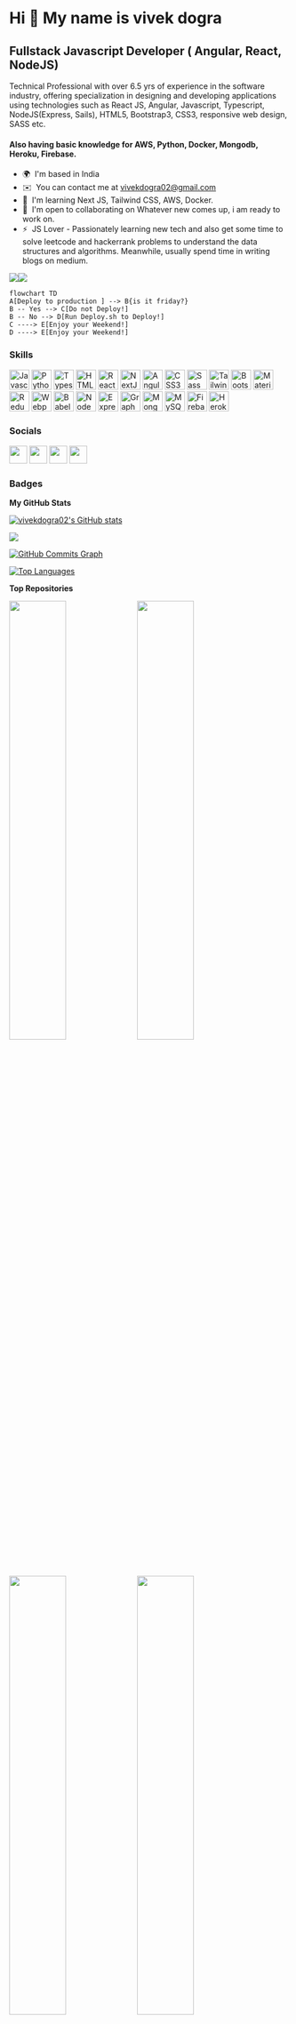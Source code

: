 Hi 👋 My name is vivek dogra
============================

Fullstack Javascript Developer ( Angular, React, NodeJS)
--------------------------------------------------------

Technical Professional with over 6.5 yrs of experience in the software industry, offering specialization in designing and developing applications using technologies such as React JS, Angular, Javascript, Typescript, NodeJS(Express, Sails), HTML5, Bootstrap3, CSS3, responsive web design, SASS etc.
#### Also having basic knowledge for AWS, Python, Docker, Mongodb, Heroku, Firebase.

* 🌍  I'm based in India
* ✉️  You can contact me at [vivekdogra02@gmail.com](mailto:vivekdogra02@gmail.com)
* 🧠  I'm learning Next JS, Tailwind CSS, AWS, Docker.
* 🤝  I'm open to collaborating on Whatever new comes up, i am ready to work on.
* ⚡  JS Lover - Passionately learning new tech and also get some time to solve leetcode and hackerrank problems to understand the data structures and algorithms. Meanwhile, usually spend time in writing blogs on medium.

<a href="https://www.twitter.com/VivekDo07905087" target="_blank" rel="noreferrer"><img
src="https://img.shields.io/twitter/follow/VivekDo07905087?logo=twitter&style=for-the-badge&color=22c55e&labelColor=000000"
/></a><a href="https://www.github.com/vivekdogra02" target="_blank" rel="noreferrer"><img
src="https://img.shields.io/github/followers/vivekdogra02?logo=github&style=for-the-badge&color=22c55e&labelColor=000000" /></a>
```mermaid
flowchart TD
A[Deploy to production ] --> B{is it friday?}
B -- Yes --> C[Do not Deploy!]
B -- No --> D[Run Deploy.sh to Deploy!]
C ----> E[Enjoy your Weekend!]
D ----> E[Enjoy your Weekend!]
```


### Skills

<p align="left">
<a href="https://developer.mozilla.org/en-US/docs/Web/JavaScript" target="_blank" rel="noreferrer"><img src="https://raw.githubusercontent.com/danielcranney/readme-generator/main/public/icons/skills/javascript-colored.svg" width="36" height="36" alt="Javascript" /></a>
<a href="https://www.python.org/" target="_blank" rel="noreferrer"><img src="https://raw.githubusercontent.com/danielcranney/readme-generator/main/public/icons/skills/python-colored.svg" width="36" height="36" alt="Python" /></a>
<a href="https://www.typescriptlang.org/" target="_blank" rel="noreferrer"><img src="https://raw.githubusercontent.com/danielcranney/readme-generator/main/public/icons/skills/typescript-colored.svg" width="36" height="36" alt="Typescript" /></a>
<a href="https://developer.mozilla.org/en-US/docs/Glossary/HTML5" target="_blank" rel="noreferrer"><img src="https://raw.githubusercontent.com/danielcranney/readme-generator/main/public/icons/skills/html5-colored.svg" width="36" height="36" alt="HTML5" /></a>
<a href="https://reactjs.org/" target="_blank" rel="noreferrer"><img src="https://raw.githubusercontent.com/danielcranney/readme-generator/main/public/icons/skills/react-colored.svg" width="36" height="36" alt="React" /></a>
<a href="https://nextjs.org/docs" target="_blank" rel="noreferrer"><img src="https://raw.githubusercontent.com/danielcranney/readme-generator/main/public/icons/skills/nextjs-colored.svg" width="36" height="36" alt="NextJs" /></a>
<a href="https://angular.io/" target="_blank" rel="noreferrer"><img src="https://raw.githubusercontent.com/danielcranney/readme-generator/main/public/icons/skills/angular-colored.svg" width="36" height="36" alt="Angular" /></a>
<a href="https://www.w3.org/TR/CSS/#css" target="_blank" rel="noreferrer"><img src="https://raw.githubusercontent.com/danielcranney/readme-generator/main/public/icons/skills/css3-colored.svg" width="36" height="36" alt="CSS3" /></a>
<a href="https://sass-lang.com/" target="_blank" rel="noreferrer"><img src="https://raw.githubusercontent.com/danielcranney/readme-generator/main/public/icons/skills/sass-colored.svg" width="36" height="36" alt="Sass" /></a>
<a href="https://tailwindcss.com/" target="_blank" rel="noreferrer"><img src="https://raw.githubusercontent.com/danielcranney/readme-generator/main/public/icons/skills/tailwindcss-colored.svg" width="36" height="36" alt="TailwindCSS" /></a>
<a href="https://getbootstrap.com/" target="_blank" rel="noreferrer"><img src="https://raw.githubusercontent.com/danielcranney/readme-generator/main/public/icons/skills/bootstrap-colored.svg" width="36" height="36" alt="Bootstrap" /></a>
<a href="https://mui.com/" target="_blank" rel="noreferrer"><img src="https://raw.githubusercontent.com/danielcranney/readme-generator/main/public/icons/skills/materialui-colored.svg" width="36" height="36" alt="Material UI" /></a>
<a href="https://redux.js.org/" target="_blank" rel="noreferrer"><img src="https://raw.githubusercontent.com/danielcranney/readme-generator/main/public/icons/skills/redux-colored.svg" width="36" height="36" alt="Redux" /></a>
<a href="https://webpack.js.org/" target="_blank" rel="noreferrer"><img src="https://raw.githubusercontent.com/danielcranney/readme-generator/main/public/icons/skills/webpack-colored.svg" width="36" height="36" alt="Webpack" /></a>
<a href="https://babeljs.io/" target="_blank" rel="noreferrer"><img src="https://raw.githubusercontent.com/danielcranney/readme-generator/main/public/icons/skills/babel-colored.svg" width="36" height="36" alt="Babel" /></a>
<a href="https://nodejs.org/en/" target="_blank" rel="noreferrer"><img src="https://raw.githubusercontent.com/danielcranney/readme-generator/main/public/icons/skills/nodejs-colored.svg" width="36" height="36" alt="NodeJS" /></a>
<a href="https://expressjs.com/" target="_blank" rel="noreferrer"><img src="https://raw.githubusercontent.com/danielcranney/readme-generator/main/public/icons/skills/express-colored.svg" width="36" height="36" alt="Express" /></a>
<a href="https://graphql.org/" target="_blank" rel="noreferrer"><img src="https://raw.githubusercontent.com/danielcranney/readme-generator/main/public/icons/skills/graphql-colored.svg" width="36" height="36" alt="GraphQL" /></a>
<a href="https://www.mongodb.com/" target="_blank" rel="noreferrer"><img src="https://raw.githubusercontent.com/danielcranney/readme-generator/main/public/icons/skills/mongodb-colored.svg" width="36" height="36" alt="MongoDB" /></a>
<a href="https://www.mysql.com/" target="_blank" rel="noreferrer"><img src="https://raw.githubusercontent.com/danielcranney/readme-generator/main/public/icons/skills/mysql-colored.svg" width="36" height="36" alt="MySQL" /></a>
<a href="https://firebase.google.com/" target="_blank" rel="noreferrer"><img src="https://raw.githubusercontent.com/danielcranney/readme-generator/main/public/icons/skills/firebase-colored.svg" width="36" height="36" alt="Firebase" /></a>
<a href="https://www.heroku.com/" target="_blank" rel="noreferrer"><img src="https://raw.githubusercontent.com/danielcranney/readme-generator/main/public/icons/skills/heroku-colored.svg" width="36" height="36" alt="Heroku" /></a>
</p>


### Socials

<p align="left"> <a href="https://www.github.com/vivekdogra02" target="_blank" rel="noreferrer"><img src="https://raw.githubusercontent.com/danielcranney/readme-generator/main/public/icons/socials/github.svg" width="32" height="32" /></a> <a href="https://www.linkedin.com/in/vivek-dogra-7404a530/" target="_blank" rel="noreferrer"><img src="https://raw.githubusercontent.com/danielcranney/readme-generator/main/public/icons/socials/linkedin.svg" width="32" height="32" /></a> <a href="http://www.medium.com/@vivekdogra02" target="_blank" rel="noreferrer"><img src="https://raw.githubusercontent.com/danielcranney/readme-generator/main/public/icons/socials/medium.svg" width="32" height="32" /></a> <a href="https://www.twitter.com/VivekDo07905087" target="_blank" rel="noreferrer"><img src="https://raw.githubusercontent.com/danielcranney/readme-generator/main/public/icons/socials/twitter.svg" width="32" height="32" /></a></p>

### Badges

<b>My GitHub Stats</b>

<a href="http://www.github.com/vivekdogra02"><img src="https://github-readme-stats.vercel.app/api?username=vivekdogra02&show_icons=true&hide=&count_private=true&title_color=0891b2&text_color=ffffff&icon_color=22c55e&bg_color=000000&hide_border=true&show_icons=true" alt="vivekdogra02's GitHub stats" /></a>

<a href="http://www.github.com/vivekdogra02"><img src="https://github-readme-streak-stats.herokuapp.com/?user=vivekdogra02&stroke=ffffff&background=000000&ring=0891b2&fire=0891b2&currStreakNum=ffffff&currStreakLabel=0891b2&sideNums=ffffff&sideLabels=ffffff&dates=ffffff&hide_border=true" /></a>

<a href="http://www.github.com/vivekdogra02"><img src="https://activity-graph.herokuapp.com/graph?username=vivekdogra02&bg_color=000000&color=ffffff&line=22c55e&point=ffffff&area_color=000000&area=true&hide_border=true&custom_title=GitHub%20Commits%20Graph" alt="GitHub Commits Graph" /></a>

<a href="https://github.com/vivekdogra02" align="left"><img src="https://github-readme-stats.vercel.app/api/top-langs/?username=vivekdogra02&langs_count=10&title_color=0891b2&text_color=ffffff&icon_color=22c55e&bg_color=000000&hide_border=true&locale=en&custom_title=Top%20%Languages" alt="Top Languages" /></a>

<b>Top Repositories</b>

<div width="100%" align="center">
  <a href="https://github.com/vivekdogra02/Algo-cast" align="left"
    ><img
      align="left"
      width="45%"
      src="https://github-readme-stats.vercel.app/api/pin/?username=vivekdogra02&repo=Algo-cast&title_color=0891b2&text_color=ffffff&icon_color=22c55e&bg_color=000000&hide_border=true&locale=en"
  /></a>
<a href="https://github.com/vivekdogra02/youtube-clone" align="left"><img align="left" width="45%" src="https://github-readme-stats.vercel.app/api/pin/?username=vivekdogra02&repo=youtube-clone&title_color=0891b2&text_color=ffffff&icon_color=0891b2&bg_color=1c1917&hide_border=true&locale=en" /></a></div><br /><br /><br /><br /><br /><br />
<div width="100%" align="center">
<a href="https://github.com/vivekdogra02/medium-clone" align="left"><img align="left" width="45%" src="https://github-readme-stats.vercel.app/api/pin/?username=vivekdogra02&repo=medium-clone&title_color=0891b2&text_color=ffffff&icon_color=0891b2&bg_color=1c1917&hide_border=true&locale=en" /></a>

<a href="https://github.com/vivekdogra02/Lyrics-Finder" align="left"><img align="left" width="45%" src="https://github-readme-stats.vercel.app/api/pin/?username=vivekdogra02&repo=Lyrics-Finder&title_color=0891b2&text_color=ffffff&icon_color=22c55e&bg_color=000000&hide_border=true&locale=en" /></a>

</div>

<div width="100%" align="center">
<a href="https://github.com/vivekdogra02/reddit-clone" align="left"><img align="left" width="45%" src="https://github-readme-stats.vercel.app/api/pin/?username=vivekdogra02&repo=reddit-clone&title_color=0891b2&text_color=ffffff&icon_color=0891b2&bg_color=1c1917&hide_border=true&locale=en" /></a>
<a href="https://github.com/vivekdogra02/musicify" align="left"><img align="left" width="45%" src="https://github-readme-stats.vercel.app/api/pin/?username=vivekdogra02&repo=musicify&title_color=0891b2&text_color=ffffff&icon_color=0891b2&bg_color=1c1917&hide_border=true&locale=en" /></a>
</div><br /><br /><br /><br /><br /><br /><br />
